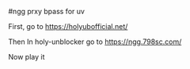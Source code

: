 #ngg prxy bpass for uv

First, go to https://holyubofficial.net/

Then In holy-unblocker go to https://ngg.798sc.com/

Now play it
